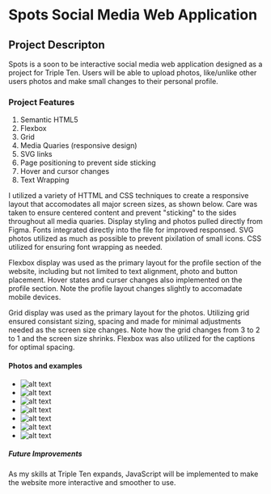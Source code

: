 # Spots Social Media Web Application

## Project Descripton

Spots is a soon to be interactive social media web application designed as a project for Triple Ten. Users will be able to upload photos, like/unlike other users photos and make small changes to their personal profile.

### Project Features

1. Semantic HTML5
2. Flexbox
3. Grid
4. Media Quaries (responsive design)
5. SVG links
6. Page positioning to prevent side sticking
7. Hover and cursor changes
8. Text Wrapping

I utilized a variety of HTTML and CSS techniques to create a responsive layout that accomodates all major screen sizes, as shown below. Care was taken to ensure centered content and prevent "sticking" to the sides throughout all media quaries. Display styling and photos pulled directly from Figma. Fonts integrated directly into the file for improved responsed. SVG photos utilized as much as possible to prevent pixilation of small icons. CSS utilized for ensuring font wrapping as needed.

Flexbox display was used as the primary layout for the profile section of the website, including but not limited to text alignment, photo and button placement. Hover states and curser changes also implemented on the profile section. Note the profile layout changes slightly to accomadate mobile devices.

Grid display was used as the primary layout for the photos. Utilizing grid ensured consistant sizing, spacing and made for minimal adjustments needed as the screen size changes. Note how the grid changes from 3 to 2 to 1 and the screen size shrinks. Flexbox was also utilized for the captions for optimal spacing.

#### Photos and examples

- ![alt text](./images/README.Demo/Spots%202%20photo%20grid.png)
- ![alt text](./images/README.Demo/Spots%20basic%20HTML.png)
- ![alt text](./images/README.Demo/Spots%20CSS%20flexbox-fontwrap.png)
- ![alt text](./images/README.Demo/Spots%20Desktop.png)
- ![alt text](./images/README.Demo/Spots%20Grid%20and%20media%20quaries.png)
- ![alt text](./images/README.Demo/Spots%20S%20mobile.png)
- ![alt text](./images/README.Demo/Spots%20Tablet.png)

##### Future Improvements

As my skills at Triple Ten expands, JavaScript will be implemented to make the website more interactive and smoother to use.
